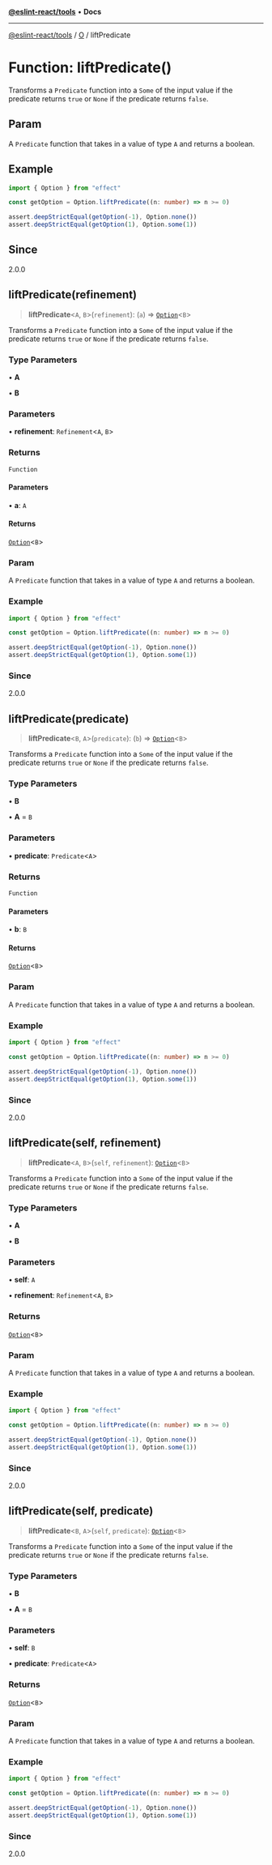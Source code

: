 [**@eslint-react/tools**](../../../README.md) • **Docs**

***

[@eslint-react/tools](../../../README.md) / [O](../README.md) / liftPredicate

# Function: liftPredicate()

Transforms a `Predicate` function into a `Some` of the input value if the predicate returns `true` or `None`
if the predicate returns `false`.

## Param

A `Predicate` function that takes in a value of type `A` and returns a boolean.

## Example

```ts
import { Option } from "effect"

const getOption = Option.liftPredicate((n: number) => n >= 0)

assert.deepStrictEqual(getOption(-1), Option.none())
assert.deepStrictEqual(getOption(1), Option.some(1))
```

## Since

2.0.0

## liftPredicate(refinement)

> **liftPredicate**\<`A`, `B`\>(`refinement`): (`a`) => [`Option`](../type-aliases/Option.md)\<`B`\>

Transforms a `Predicate` function into a `Some` of the input value if the predicate returns `true` or `None`
if the predicate returns `false`.

### Type Parameters

• **A**

• **B**

### Parameters

• **refinement**: `Refinement`\<`A`, `B`\>

### Returns

`Function`

#### Parameters

• **a**: `A`

#### Returns

[`Option`](../type-aliases/Option.md)\<`B`\>

### Param

A `Predicate` function that takes in a value of type `A` and returns a boolean.

### Example

```ts
import { Option } from "effect"

const getOption = Option.liftPredicate((n: number) => n >= 0)

assert.deepStrictEqual(getOption(-1), Option.none())
assert.deepStrictEqual(getOption(1), Option.some(1))
```

### Since

2.0.0

## liftPredicate(predicate)

> **liftPredicate**\<`B`, `A`\>(`predicate`): (`b`) => [`Option`](../type-aliases/Option.md)\<`B`\>

Transforms a `Predicate` function into a `Some` of the input value if the predicate returns `true` or `None`
if the predicate returns `false`.

### Type Parameters

• **B**

• **A** = `B`

### Parameters

• **predicate**: `Predicate`\<`A`\>

### Returns

`Function`

#### Parameters

• **b**: `B`

#### Returns

[`Option`](../type-aliases/Option.md)\<`B`\>

### Param

A `Predicate` function that takes in a value of type `A` and returns a boolean.

### Example

```ts
import { Option } from "effect"

const getOption = Option.liftPredicate((n: number) => n >= 0)

assert.deepStrictEqual(getOption(-1), Option.none())
assert.deepStrictEqual(getOption(1), Option.some(1))
```

### Since

2.0.0

## liftPredicate(self, refinement)

> **liftPredicate**\<`A`, `B`\>(`self`, `refinement`): [`Option`](../type-aliases/Option.md)\<`B`\>

Transforms a `Predicate` function into a `Some` of the input value if the predicate returns `true` or `None`
if the predicate returns `false`.

### Type Parameters

• **A**

• **B**

### Parameters

• **self**: `A`

• **refinement**: `Refinement`\<`A`, `B`\>

### Returns

[`Option`](../type-aliases/Option.md)\<`B`\>

### Param

A `Predicate` function that takes in a value of type `A` and returns a boolean.

### Example

```ts
import { Option } from "effect"

const getOption = Option.liftPredicate((n: number) => n >= 0)

assert.deepStrictEqual(getOption(-1), Option.none())
assert.deepStrictEqual(getOption(1), Option.some(1))
```

### Since

2.0.0

## liftPredicate(self, predicate)

> **liftPredicate**\<`B`, `A`\>(`self`, `predicate`): [`Option`](../type-aliases/Option.md)\<`B`\>

Transforms a `Predicate` function into a `Some` of the input value if the predicate returns `true` or `None`
if the predicate returns `false`.

### Type Parameters

• **B**

• **A** = `B`

### Parameters

• **self**: `B`

• **predicate**: `Predicate`\<`A`\>

### Returns

[`Option`](../type-aliases/Option.md)\<`B`\>

### Param

A `Predicate` function that takes in a value of type `A` and returns a boolean.

### Example

```ts
import { Option } from "effect"

const getOption = Option.liftPredicate((n: number) => n >= 0)

assert.deepStrictEqual(getOption(-1), Option.none())
assert.deepStrictEqual(getOption(1), Option.some(1))
```

### Since

2.0.0
